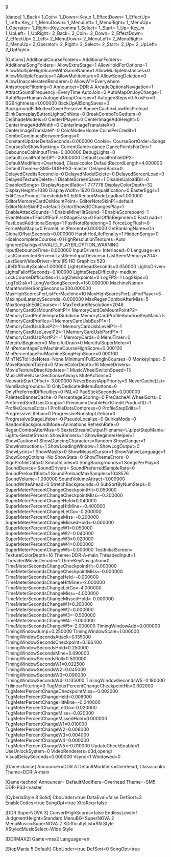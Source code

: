 
<?xml version="1.0" encoding="UTF-8" ?>

<Bookkeeping>
	<Data>
		<Coins Day='364' Hour='7' Year='2021'>9</Coins>
	</Data>
</Bookkeeping>

[dance]
1_Back=
1_Coin=
1_Down=:Key_x
1_EffectDown=
1_EffectUp=
1_Left=:Key_z
1_MenuDown=
1_MenuLeft=
1_MenuRight=
1_MenuUp=
1_Operator=
1_Right=:Key_comma
1_Select=
1_Start=
1_Up=:Key_m
1_UpLeft=
1_UpRight=
2_Back=
2_Coin=
2_Down=
2_EffectDown=
2_EffectUp=
2_Left=
2_MenuDown=
2_MenuLeft=
2_MenuRight=
2_MenuUp=
2_Operator=
2_Right=
2_Select=
2_Start=
2_Up=
2_UpLeft=
2_UpRight=


[Options]
AdditionalCourseFolders=
AdditionalFolders=
AdditionalSongFolders=
AllowExtraStage=1
AllowHoldForOptions=1
AllowMultipleHighScoreWithSameName=1
AllowMultipleInstances=0
AllowMultipleToasties=1
AllowMultitexture=0
AllowSongDeletion=0
AllowUnacceleratedRenderer=0
AllowW1=Everywhere
AnisotropicFiltering=0
Announcer=DDR A
ArcadeOptionsNavigation=1
AttractSoundFrequency=EveryTime
AutoJoin=0
AutoMapOnJoyChange=1
AutoPlay=Human
AutogenGroupCourses=1
AutogenSteps=0
AxisFix=0
BGBrightness=1.000000
BackUpAllSongSaves=0
BackgroundFitMode=CoverPreserve
BannerCache=LowResPreload
BlinkGameplayButtonLightsOnNote=0
BreakComboToGetItem=0
CelShadeModels=0
Center1Player=0
CenterImageAddHeight=0
CenterImageAddWidth=0
CenterImageTranslateX=0
CenterImageTranslateY=0
CoinMode=Home
CoinsPerCredit=1
ComboContinuesBetweenSongs=0
ConstantUpdateDeltaSeconds=0.000000
Cookie=
CourseSortOrder=Songs
CoursesToShowRanking=
CurrentGame=dance
DancePointsForOni=1
DebounceCoinInputTime=0.000000
DebugLights=0
DefaultLocalProfileIDP1=00000000
DefaultLocalProfileIDP2=
DefaultModifiers=Overhead, Classiccolor
DefaultRecordLength=4.000000
DefaultTheme=-SM5-DDR-PS3-master
DelayedBack=0
DelayedCreditsReconcile=0
DelayedModelDelete=0
DelayedScreenLoad=0
DelayedTextureDelete=1
DisableScreenSaver=1
DisableUploadDir=0
DisabledSongs=
DisplayAspectRatio=1.777778
DisplayColorDepth=32
DisplayHeight=1080
DisplayWidth=1920
Disqualification=0
EasterEggs=1
EditClearPromptThreshold=50
EditRecordModeLeadIn=1.000000
EditorMemoryCardOsMountPoint=
EditorNoteSkinP1=default
EditorNoteSkinP2=default
EditorShowBGChangesPlay=1
EnableAttackSounds=1
EnableMineHitSound=1
EnableScoreboard=1
EventMode=1
FailOffForFirstStageEasy=0
FailOffInBeginner=0
FastLoad=1
FastLoadAdditionalSongs=1
FastNoteRendering=0
ForceLogFlush=0
ForceMipMaps=0
FrameLimitPercent=0.000000
GetRankingName=On
GlobalOffsetSeconds=0.000000
HarshHotLifePenalty=1
HiddenSongs=0
HideIncompleteCourses=0
HighResolutionTextures=Auto
IgnoredDialogs=INVALID_PLAYER_OPTION_WARNING
InputDebounceTime=0.000000
InputDrivers=
Interlaced=0
Language=en
LastConnectedServer=
LastSeenInputDevices=
LastSeenMemory=2047
LastSeenVideoDriver=Intel(R) HD Graphics 520
LifeDifficultyScale=1.000000
LightsAheadSeconds=0.050000
LightsDriver=
LightsFalloffSeconds=0.100000
LightsStepsDifficulty=medium
LockCourseDifficulties=1
LogCheckpoints=0
LogFPS=1
LogSkips=0
LogToDisk=1
LongVerSongSeconds=150.000000
MachineName=
MarathonVerSongSeconds=300.000000
MaxHighScoresPerListForMachine=10
MaxHighScoresPerListForPlayer=3
MaxInputLatencySeconds=0.000000
MaxRegenComboAfterMiss=5
MaxSongsInEditCourse=-1
MaxTextureResolution=2048
MemoryCardOsMountPointP1=
MemoryCardOsMountPointP2=
MemoryCardProfileImportSubdirs=
MemoryCardProfileSubdir=StepMania 5
MemoryCardProfiles=1
MemoryCardUsbBusP1=-1
MemoryCardUsbBusP2=-1
MemoryCardUsbLevelP1=-1
MemoryCardUsbLevelP2=-1
MemoryCardUsbPortP1=-1
MemoryCardUsbPortP2=-1
MemoryCards=0
MenuTimer=0
MercifulBeginner=0
MercifulDrain=0
MercifulSuperMeter=1
MinPercentageForMachineCourseHighScore=0.000100
MinPercentageForMachineSongHighScore=0.000100
MinTNSToHideNotes=None
Minimum1FullSongInCourses=0
MonkeyInput=0
MoveRandomToEnd=0
MovieColorDepth=16
MovieDrivers=
MovieTextureDirectUpdates=1
MusicWheelSwitchSpeed=15
MusicWheelUsesSections=Always
MuteActions=0
NetworkStartOffset=-3.000000
NeverBoostAppPriority=0
NeverCacheList=
NumBackgrounds=10
OnlyDedicatedMenuButtons=0
OnlyPreferredDifficulties=0
PAL=0
PadStickSeconds=0.000000
PalettedBannerCache=0
PercentageScoring=0
PreCacheAllWheelSorts=0
PreferredSortUsesGroups=1
Premium=DoubleFor1Credit
ProductID=1
ProfileCourseEdits=1
ProfileDataCompress=0
ProfileStepEdits=1
ProgressiveLifebar=0
ProgressiveNonstopLifebar=0
ProgressiveStageLifebar=0
PseudoLocalize=0
QuirksMode=0
RandomBackgroundMode=Animations
RefreshRate=0
RegenComboAfterMiss=5
SextetStreamOutputFilename=\\.\pipe\StepMania-Lights-SextetStream
ShowBanners=1
ShowBeginnerHelper=1
ShowCaution=1
ShowDancingCharacters=Random
ShowDanger=1
ShowInstructions=1
ShowLoadingWindow=1
ShowLogOutput=0
ShowLyrics=1
ShowMasks=0
ShowMouseCursor=1
ShowNativeLanguage=1
ShowSongOptions=No
ShowStats=0
ShowThemeErrors=0
SignProfileData=0
SmoothLines=0
SongBackgrounds=1
SongsPerPlay=3
SoundDevice=
SoundDrivers=
SoundPreferredSampleRate=0
SoundPreload16bit=1
SoundPreloadMaxSamples=1048576
SoundVolume=1.000000
SoundVolumeAttract=1.000000
SoundWriteAhead=0
StretchBackgrounds=0
SubSortByNumSteps=0
SuperMeterPercentChangeCheckpointHit=0.050000
SuperMeterPercentChangeCheckpointMiss=-0.200000
SuperMeterPercentChangeHeld=0.040000
SuperMeterPercentChangeHitMine=-0.400000
SuperMeterPercentChangeLetGo=-0.200000
SuperMeterPercentChangeMiss=-0.200000
SuperMeterPercentChangeMissedHold=-0.000000
SuperMeterPercentChangeW1=0.050000
SuperMeterPercentChangeW2=0.040000
SuperMeterPercentChangeW3=0.020000
SuperMeterPercentChangeW4=0.000000
SuperMeterPercentChangeW5=0.000000
TestInitialScreen=
TextureColorDepth=16
Theme=DDR-A-main
ThreadedInput=1
ThreadedMovieDecode=1
ThreeKeyNavigation=0
TimeMeterSecondsChangeCheckpointHit=0.000000
TimeMeterSecondsChangeCheckpointMiss=-0.000000
TimeMeterSecondsChangeHeld=-0.000000
TimeMeterSecondsChangeHitMine=-2.000000
TimeMeterSecondsChangeLetGo=-4.000000
TimeMeterSecondsChangeMiss=-4.000000
TimeMeterSecondsChangeMissedHold=-0.000000
TimeMeterSecondsChangeW1=0.200000
TimeMeterSecondsChangeW2=0.000000
TimeMeterSecondsChangeW3=-0.500000
TimeMeterSecondsChangeW4=-1.000000
TimeMeterSecondsChangeW5=-2.000000
TimingWindowAdd=0.000000
TimingWindowJump=0.250000
TimingWindowScale=1.000000
TimingWindowSecondsAttack=0.135000
TimingWindowSecondsCheckpoint=0.166400
TimingWindowSecondsHold=0.250000
TimingWindowSecondsMine=0.090000
TimingWindowSecondsRoll=0.500000
TimingWindowSecondsW1=0.022500
TimingWindowSecondsW2=0.045000
TimingWindowSecondsW3=0.090000
TimingWindowSecondsW4=0.135000
TimingWindowSecondsW5=0.180000
TrilinearFiltering=0
TugMeterPercentChangeCheckpointHit=0.002000
TugMeterPercentChangeCheckpointMiss=-0.002000
TugMeterPercentChangeHeld=0.008000
TugMeterPercentChangeHitMine=-0.040000
TugMeterPercentChangeLetGo=-0.020000
TugMeterPercentChangeMiss=-0.020000
TugMeterPercentChangeMissedHold=0.000000
TugMeterPercentChangeW1=0.010000
TugMeterPercentChangeW2=0.008000
TugMeterPercentChangeW3=0.004000
TugMeterPercentChangeW4=0.000000
TugMeterPercentChangeW5=-0.010000
UpdateCheckEnable=1
UseUnlockSystem=0
VideoRenderers=d3d,opengl
VisualDelaySeconds=0.000000
Vsync=1
Windowed=0

[Game-dance]
Announcer=DDR A
DefaultModifiers=Overhead, Classiccolor
Theme=DDR-A-main

[Game-techno]
Announcer=
DefaultModifiers=Overhead
Theme=-SM5-DDR-PS3-master


[CyberiaStyle 8 Solid]
CboUnder=true
DataEval=false
DefSort=3
EnableCodes=true
SongOpt=true
XtraReq=false

[DDR SuperNOVA 3]
ConvertHighScores=false
EndlessLevel=1
JudgmentHeight=Standard
MenuBG=SuperNOVA 2
MenuMusic=SuperNOVA 2
XDifficultyList=SN Style
XStyledMusicSelect=Wide Style

[DDRMAX2]
Game=max2
Language=en

[StepMania 5 Default]
CboUnder=true
DefSort=0
SongOpt=true

